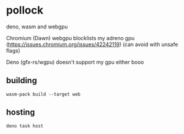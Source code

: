# pollock

deno, wasm and webgpu

Chromium (Dawn) webgpu blocklists my adreno gpu (https://issues.chromium.org/issues/42242119)
(can avoid with unsafe flags)

Deno (gfx-rs/wgpu) doesn't support my gpu either booo

## building
`wasm-pack build --target web`

## hosting
`deno task host`
